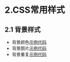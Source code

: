 # 2.CSS常用样式
## 2.1 背景样式
- 背景颜色[示例代码](code/2.1-背景颜色.html)
- 背景图片[示例代码](code/2.1-背景图片.html)
- 背景重复[示例代码](code/1.6-创建css文件.html)